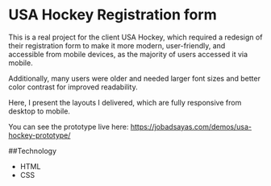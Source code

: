 # USA Hockey Registration form
This is a real project for the client USA Hockey, which required a redesign of their registration form to make it more modern, user-friendly, and accessible from mobile devices, as the majority of users accessed it via mobile.

Additionally, many users were older and needed larger font sizes and better color contrast for improved readability.

Here, I present the layouts I delivered, which are fully responsive from desktop to mobile.


You can see the prototype live here:
https://jobadsayas.com/demos/usa-hockey-prototype/

##Technology
- HTML
- CSS
